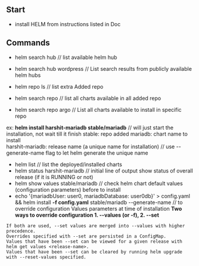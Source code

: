## Start
- install HELM from instructions listed in Doc

## Commands
- helm search hub  // list available helm hub
- helm search hub wordpress // List search results from publicly available helm hubs
- helm repo ls // list extra Added repo 
- helm search repo // list all charts available in all added repo

- helm search repo argo // List all charts available to install in specific repo

ex:  **helm install harshit-mariadb stable/mariadb** // will just start the installation, not wait till it finish
stable: repo added
mariadb: chart name to install  
harshit-mariadb: release name (a unique name for installation)
// use --generate-name flag to let helm generate the unique name 

- helm list // list the deployed/installed charts 
- helm status harshit-mariadb // initial line of output show status of overall release (if it is RUNNING or not)
- helm show values stable/mariadb // check helm chart default values (configuration parameters) before to install 
- echo '{mariadbUser: user0, mariadbDatabase: user0db}' > config.yaml && helm install **-f config.yaml** stable/mariadb --generate-name // to override configuration Values parameters at time of installation 
**Two ways to override configuration 1. --values (or -f), 2. --set**
```
If both are used, --set values are merged into --values with higher precedence. 
Overrides specified with --set are persisted in a ConfigMap. 
Values that have been --set can be viewed for a given release with helm get values <release-name>. 
Values that have been --set can be cleared by running helm upgrade with --reset-values specified.
```


